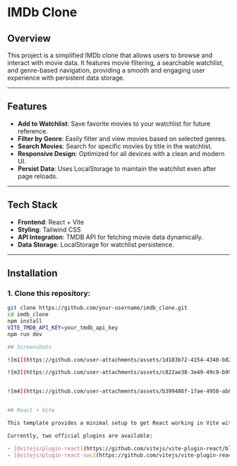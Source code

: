 # IMDb Clone

## Overview
This project is a simplified IMDb clone that allows users to browse and interact with movie data. It features movie filtering, a searchable watchlist, and genre-based navigation, providing a smooth and engaging user experience with persistent data storage.

---

## Features
- **Add to Watchlist**: Save favorite movies to your watchlist for future reference.
- **Filter by Genre**: Easily filter and view movies based on selected genres.
- **Search Movies**: Search for specific movies by title in the watchlist.
- **Responsive Design**: Optimized for all devices with a clean and modern UI.
- **Persist Data**: Uses LocalStorage to maintain the watchlist even after page reloads.

---

## Tech Stack
- **Frontend**: React + Vite  
- **Styling**: Tailwind CSS  
- **API Integration**: TMDB API for fetching movie data dynamically.  
- **Data Storage**: LocalStorage for watchlist persistence.  

---

## Installation

### 1. Clone this repository:
```bash
git clone https://github.com/your-username/imdb_clone.git
cd imdb_clone
npm install
VITE_TMDB_API_KEY=your_tmdb_api_key
npm run dev

## Screenshots

![m1](https://github.com/user-attachments/assets/1d183b72-4154-4340-b823-6d5e38dd1a82)

![m3](https://github.com/user-attachments/assets/c822ae38-3e49-49c9-b99b-5cdf6dc1f496)


![m4](https://github.com/user-attachments/assets/b399486f-17ae-4950-ab8c-7a57919a8c73)


## React + Vite

This template provides a minimal setup to get React working in Vite with HMR and some ESLint rules.

Currently, two official plugins are available:

- [@vitejs/plugin-react](https://github.com/vitejs/vite-plugin-react/blob/main/packages/plugin-react/README.md) uses [Babel](https://babeljs.io/) for Fast Refresh
- [@vitejs/plugin-react-swc](https://github.com/vitejs/vite-plugin-react-swc) uses [SWC](https://swc.rs/) for Fast Refresh
